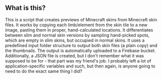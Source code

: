 ## What is this?
This is a script that creates previews of Minecraft skins from Minecraft skin files. It works by copying each limb/element from the skin tile to a new image, pasting them in proper, hand-calculated locations. It differentiates between slim and normal skin versions by sampling hand-picked spots, which are empty in slim skins, but occupied in normal skins. 
It uses a predefined input folder structure to output both skin files (a plain copy) and the thumbnails. The output is automatically uploaded to a Firebase bucket. Additionally, a JSON file is created, but I don't remember what it was supposed to be for - that part was my friend's job.
I probably left a lot of application-specific variables and such, but then again, is anyone going to need to do the exact same thing I did?